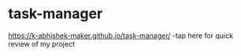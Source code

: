 # task-manager
https://k-abhishek-maker.github.io/task-manager/   -tap here for quick review of my project
